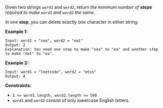 Given two strings `word1` and `word2`, return *the minimum number of **steps** required to make `word1` and `word2` the same*.

In one **step**, you can delete exactly one character in either string.

**Example 1:**
```
Input: word1 = "sea", word2 = "eat"
Output: 2
Explanation: You need one step to make "sea" to "ea" and another step to make "eat" to "ea".
```
**Example 2:**
```
Input: word1 = "leetcode", word2 = "etco"
Output: 4
```
**Constraints:**
- `1 <= word1.length, word2.length <= 500`
- `word1` and `word2` consist of only lowercase English letters.